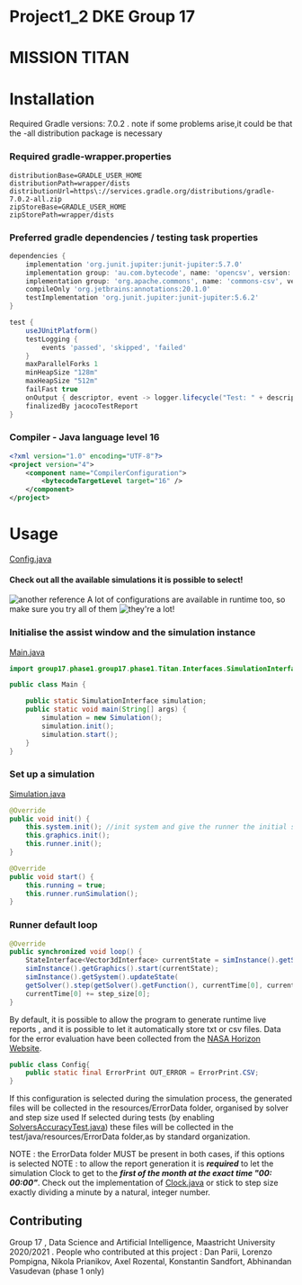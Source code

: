# Project1_2 DKE Group 17

# MISSION TITAN

# Installation

Required Gradle versions: 7.0.2 . note if some problems arise,it could be that the -all distribution package is
necessary

### Required gradle-wrapper.properties

```properties
distributionBase=GRADLE_USER_HOME
distributionPath=wrapper/dists
distributionUrl=https\://services.gradle.org/distributions/gradle-7.0.2-all.zip
zipStoreBase=GRADLE_USER_HOME
zipStorePath=wrapper/dists
```

### Preferred gradle dependencies / testing task properties

```groovy
dependencies {
    implementation 'org.junit.jupiter:junit-jupiter:5.7.0'
    implementation group: 'au.com.bytecode', name: 'opencsv', version: '2.4'
    implementation group: 'org.apache.commons', name: 'commons-csv', version: '1.8'
    compileOnly 'org.jetbrains:annotations:20.1.0'
    testImplementation 'org.junit.jupiter:junit-jupiter:5.6.2'
}

test {
    useJUnitPlatform()
    testLogging {
        events 'passed', 'skipped', 'failed'
    }
    maxParallelForks 1
    minHeapSize "128m"
    maxHeapSize "512m"
    failFast true
    onOutput { descriptor, event -> logger.lifecycle("Test: " + descriptor + " \noutput: " + event.message )}
    finalizedBy jacocoTestReport
}

```

### Compiler - Java language level 16

```xml
<?xml version="1.0" encoding="UTF-8"?>
<project version="4">
    <component name="CompilerConfiguration">
        <bytecodeTargetLevel target="16" />
    </component>
</project>
```

# Usage

[Config.java](C:\JAVA\SolarSystem3D\src\main\java\API\Config.java)

#### Check out all the available simulations it is possible to select!
![another reference]
A lot of configurations are available in runtime too, so make sure you try all of them 
![they're a lot!]


[they're a lot!]: C:\JAVA\SolarSystem3D\src\main\resources\LorenzGif.gif

[another reference]: C:\JAVA\SolarSystem3D\src\main\resources\PendulumGif.gif

### Initialise the assist window and the simulation instance

[Main.java](src/main/java/group17/Main.java)

```java
import group17.phase1.group17.phase1.Titan.Interfaces.SimulationInterface;

public class Main {

    public static SimulationInterface simulation;
    public static void main(String[] args) {
        simulation = new Simulation();
        simulation.init();
        simulation.start();
    }
}
```


### Set up a simulation

[Simulation.java](src/main/java/group17/Simulation/Simulation.java)

```java
@Override 
public void init() {
    this.system.init(); //init system and give the runner the initial state ready
    this.graphics.init();
    this.runner.init();
}

@Override 
public void start() {
    this.running = true;
    this.runner.runSimulation();
}
```

### Runner default loop
```Java
@Override
public synchronized void loop() {
    StateInterface<Vector3dInterface> currentState = simInstance().getSystem().getState();
    simInstance().getGraphics().start(currentState);
    simInstance().getSystem().updateState(
    getSolver().step(getSolver().getFunction(), currentTime[0], currentState, step_size[0]));
    currentTime[0] += step_size[0];
}
```



By default, it is possible to allow the program to generate runtime live reports , and it is possible to let it
automatically store txt or csv files. Data for the error evaluation have been collected from the [NASA Horizon Website].

[Nasa Horizon Website]: <https://ssd.jpl.nasa.gov/horizons.cgi>

```java
public class Config{
    public static final ErrorPrint OUT_ERROR = ErrorPrint.CSV;
}
```

If this configuration is selected during the simulation process, the generated files will be collected in the
resources/ErrorData folder, organised by solver and step size used If selected during tests (by enabling
[SolversAccuracyTest.java]) these files will be collected in the test/java/resources/ErrorData folder,as by standard
organization.

[SolversAccuracyTest.java]: src/test/java/group17/SolversAccuracyTest.java

NOTE : the ErrorData folder MUST be present in both cases, if this options is selected NOTE : to allow the report
generation it is **_required_**  to let the simulation Clock to get to the **_first of the month at the exact time "00:
00:00"_**. Check out the implementation of [Clock.java](C:\JAVA\SolarSystem3D\src\main\java\API\System\Clock.java) or stick to
step size exactly dividing a minute by a natural, integer number.


## Contributing

Group 17 ,
Data Science and Artificial Intelligence,
Maastricht University 2020/2021 .
People who contributed at this project :
Dan Parii, 
Lorenzo Pompigna,
Nikola Prianikov,
Axel Rozental,
Konstantin Sandfort, 
Abhinandan Vasudevan (phase 1 only)
